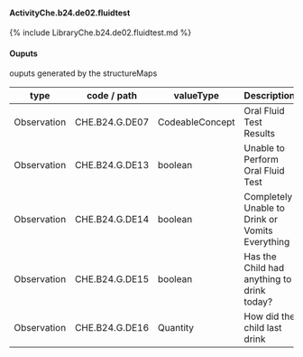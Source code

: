 #### ActivityChe.b24.de02.fluidtest

{% include LibraryChe.b24.de02.fluidtest.md %}
#### Ouputs

ouputs generated by the structureMaps

| type | code / path | valueType | Description |
|---|---|---|---|
| Observation | CHE.B24.G.DE07 | CodeableConcept | Oral Fluid Test Results |
| Observation | CHE.B24.G.DE13 | boolean | Unable to Perform Oral Fluid Test |
| Observation | CHE.B24.G.DE14 | boolean | Completely Unable to Drink or Vomits Everything |
| Observation | CHE.B24.G.DE15 | boolean | Has the Child had anything to drink today? |
| Observation | CHE.B24.G.DE16 | Quantity | How did the child last drink |

